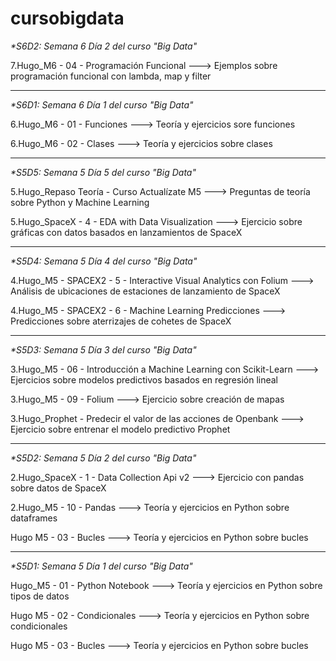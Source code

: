 # cursobigdata


_*S6D2: Semana 6 Día 2 del curso "Big Data"_

7.Hugo_M6 - 04 - Programación Funcional ---> Ejemplos sobre programación funcional con lambda, map y filter

----------------------------------------------------------------------------------------------------------------------


_*S6D1: Semana 6 Día 1 del curso "Big Data"_

6.Hugo_M6 - 01 - Funciones ---> Teoría y ejercicios sore funciones

6.Hugo_M6 - 02 - Clases ---> Teoría y ejercicios sobre clases

----------------------------------------------------------------------------------------------------------------------


_*S5D5: Semana 5 Día 5 del curso "Big Data"_

5.Hugo_Repaso Teoría - Curso Actualízate M5 ---> Preguntas de teoría sobre Python y Machine Learning

5.Hugo_SpaceX - 4 - EDA with Data Visualization ---> Ejercicio sobre gráficas con datos basados en lanzamientos de SpaceX

----------------------------------------------------------------------------------------------------------------------

_*S5D4: Semana 5 Día 4 del curso "Big Data"_

4.Hugo_M5 - SPACEX2 - 5 - Interactive Visual Analytics con Folium ---> Análisis de ubicaciones de estaciones de lanzamiento de SpaceX

4.Hugo_M5 - SPACEX2 - 6 - Machine Learning Predicciones ---> Predicciones sobre aterrizajes de cohetes de SpaceX


----------------------------------------------------------------------------------------------------------------------

_*S5D3: Semana 5 Día 3 del curso "Big Data"_

  3.Hugo_M5 - 06 - Introducción a Machine Learning con Scikit-Learn       --->   Ejercicios sobre modelos predictivos basados en regresión lineal

  3.Hugo_M5 - 09 - Folium                                              --->   Ejercicio sobre creación de mapas
  
  3.Hugo_Prophet - Predecir el valor de las acciones de Openbank                 --->   Ejercicio sobre entrenar el modelo predictivo Prophet

----------------------------------------------------------------------------------------------------------------------

_*S5D2: Semana 5 Día 2 del curso "Big Data"_

  2.Hugo_SpaceX - 1 - Data Collection Api v2    --->   Ejercicio con pandas sobre datos de SpaceX

  2.Hugo_M5 - 10 - Pandas  --->   Teoría y ejercicios en Python sobre dataframes
  
  Hugo M5 - 03 - Bucles           --->   Teoría y ejercicios en Python sobre bucles

----------------------------------------------------------------------------------------------------------------------


_*S5D1: Semana 5 Día 1 del curso "Big Data"_

  Hugo_M5 - 01 - Python Notebook   --->   Teoría y ejercicios en Python sobre tipos de datos
  
  Hugo M5 - 02 - Condicionales     --->   Teoría y ejercicios en Python sobre condicionales
  
  Hugo M5 - 03 - Bucles            --->   Teoría y ejercicios en Python sobre bucles
